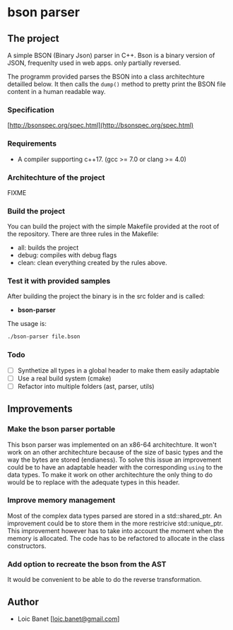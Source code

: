 # bson parser

## The project

A simple BSON (Binary Json) parser in C++.
Bson is a binary version of JSON, frequenlty used in web apps. only partially reversed.

The programm provided parses the BSON into a class architechture detailled below.
It then calls the ``dump()`` method to pretty print the BSON file content in
a human readable way.

### Specification

[http://bsonspec.org/spec.html](http://bsonspec.org/spec.html)

### Requirements

* A compiler supporting c++17. (gcc >= 7.0 or clang >= 4.0)

### Architechture of the project

FIXME

### Build the project

You can build the project with the simple Makefile provided at the root of the
repository. There are three rules in the Makefile:

* all: builds the project
* debug: compiles with debug flags
* clean: clean everything created by the rules above.

### Test it with provided samples

After building the project the binary is in the src folder and is called:
- **bson-parser**

The usage is:
```bash
./bson-parser file.bson
```

### Todo

* [ ] Synthetize all types in a global header to make them easily adaptable
* [ ] Use a real build system (cmake)
* [ ] Refactor into multiple folders (ast, parser, utils)

## Improvements

### Make the bson parser portable

This bson parser was implemented on an x86-64 architechture. It won't work
on an other architechture because of the size of basic types and the way
the bytes are stored (endianess).
To solve this issue an improvement could be to have an adaptable header with
the corresponding ``using`` to the data types. To make it work on other
architechture the only thing to do would be to replace with the adequate types
 in this header.

### Improve memory management

Most of the complex data types parsed are stored in a std::shared_ptr. An
improvement could be to store them in the more restricive std::unique_ptr.
This improvement however has to take into account the moment when the memory
is allocated. The code has to be refactored to allocate in the class
constructors.

### Add option to recreate the bson from the AST

It would be convenient to be able to do the reverse transformation.

## Author

* Loic Banet [loic.banet@gmail.com]
